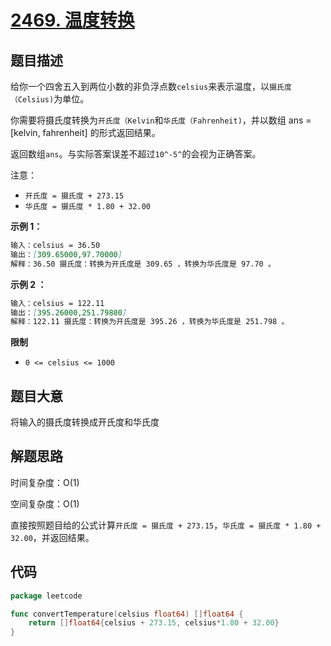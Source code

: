 # [2469. 温度转换](https://leetcode.cn/problems/convert-the-temperature/)

## 题目描述

给你一个四舍五入到两位小数的非负浮点数`celsius`来表示温度，以`摄氏度（Celsius)`为单位。

你需要将摄氏度转换为`开氏度（Kelvin`和`华氏度（Fahrenheit)`，并以数组 ans = [kelvin, fahrenheit] 的形式返回结果。

返回数组`ans`。与实际答案误差不超过`10^-5^`的会视为正确答案。

注意：

* `开氏度 = 摄氏度 + 273.15`
* `华氏度 = 摄氏度 * 1.80 + 32.00`

**示例 1：**

```markdown
输入：celsius = 36.50
输出：[309.65000,97.70000]
解释：36.50 摄氏度：转换为开氏度是 309.65 ，转换为华氏度是 97.70 。
```

**示例 2 ：**

```markdown
输入：celsius = 122.11
输出：[395.26000,251.79800]
解释：122.11 摄氏度：转换为开氏度是 395.26 ，转换为华氏度是 251.798 。
```

**限制**

* `0 <= celsius <= 1000`

## 题目大意

将输入的摄氏度转换成开氏度和华氏度

## 解题思路

时间复杂度：O(1)

空间复杂度：O(1)

直接按照题目给的公式计算`开氏度 = 摄氏度 + 273.15`，`华氏度 = 摄氏度 * 1.80 + 32.00`，并返回结果。

## 代码

```go
package leetcode

func convertTemperature(celsius float64) []float64 {
	return []float64{celsius + 273.15, celsius*1.80 + 32.00}
}
```
